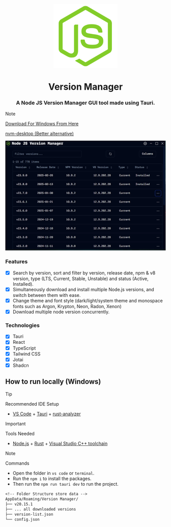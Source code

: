 <div  align="center">
    <img src="./docs/logo.png" alt="Version Manager Logo" title="Version Manager" width="200"/>
    <h1>Version Manager</h1>
    <h3>A Node JS Version Manager GUI tool made using Tauri.</h3>
</div>

> [!NOTE]
>
> [Download For Windows From Here](https://github.com/Ulrich-Tonmoy/vm/releases)
>
> [nvm-desktop (Better alternative)](https://github.com/1111mp/nvm-desktop)

<div  align="center">
    <img src="./docs/vm.png" alt="Version Manager"/>
</div>

### Features

- [x] Search by version, sort and filter by version, release date, npm & v8 version, type (LTS, Current, Stable, Unstable) and status (Active, Installed).
- [x] Simultaneously download and install multiple Node.js versions, and switch between them with ease.
- [x] Change theme and font style (dark/light/system theme and monospace fonts such as Argon, Krypton, Neon, Radon, Xenon)
- [x] Download multiple node version concurrently.

### Technologies

- [x] Tauri
- [x] React
- [x] TypeScript
- [x] Tailwind CSS
- [x] Jotai
- [x] Shadcn

## How to run locally (Windows)

> [!TIP]
> Recommended IDE Setup
>
> - [VS Code](https://code.visualstudio.com/) + [Tauri](https://marketplace.visualstudio.com/items?itemName=tauri-apps.tauri-vscode) + [rust-analyzer](https://marketplace.visualstudio.com/items?itemName=rust-lang.rust-analyzer)

> [!IMPORTANT]  
> Tools Needed
>
> - [Node.js](https://nodejs.org/en/download/) + [Rust](https://www.rust-lang.org/tools/install) + [Visual Studio C++ toolchain](https://visualstudio.microsoft.com/vs/features/cplusplus/)

> [!NOTE]  
> Commands
>
> - Open the folder in `vs code` or `terminal`.
> - Run the `npm i` to install the packages.
> - Then run the `npm run tauri dev` to run the project.

```
<!-- Folder Structure store data -->
AppData/Roaming/Version Manager/
├── v20.15.1
├── ... all downloaded versions
├── version-list.json
└── config.json
```
